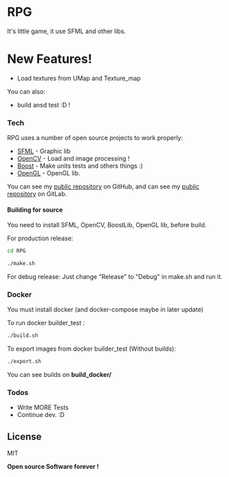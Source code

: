 # RPG

It's little game, it use SFML and other libs.

# New Features!

  - Load textures from UMap and Texture_map


You can also:
  - build ansd test :D !

### Tech

RPG uses a number of open source projects to work properly:

* [SFML] - Graphic lib
* [OpenCV] - Load and image processing !
* [Boost] - Make units tests and others things :)
* [OpenGL] - OpenGL lib.

You can see my [public repository][ben_github] on GitHub, and can see my [public repository][ben_gitlab] on GitLab.

#### Building for source
You need to install SFML, OpenCV, BoostLib, OpenGL lib, before build.

For production release:
```sh
cd RPG
```
```sh
./make.sh
```

For debug release:
Just change "Release" to "Debug" in make.sh and run it.

### Docker
You must install docker (and docker-compose maybe in later update)

To run docker builder_test :
```sh
./build.sh
```

To export images from docker builder_test (Without builds):

```sh
./export.sh
```

You can see builds on **build_docker/**

### Todos

 - Write MORE Tests
 - Continue dev. :D

License
----

MIT


**Open source Software forever !**

   [OpenCV]: <https://opencv.org>
   [SFML]: <https://www.sfml-dev.org>
   [Boost]: <https://www.boost.org>
   [OpenGL]: <https://www.opengl.org>
   
   [ben_github]: <https://github.com/Bensuperpc>
   [ben_gitlab]: <https://gitlab.com/Bensuperpc>
   
 

